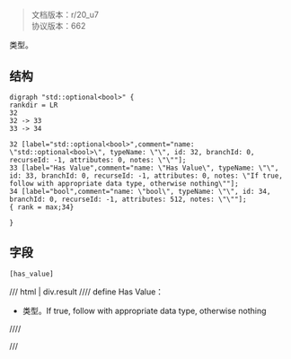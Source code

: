 # <!-- md:samp std::optional&lt;bool&gt; -->

> 文档版本：r/20_u7<br/>协议版本：662

<!-- md:samp std::optional&lt;bool&gt; -->类型。

## 结构

```viz
digraph "std::optional<bool>" {
rankdir = LR
32
32 -> 33
33 -> 34

32 [label="std::optional<bool>",comment="name: \"std::optional<bool>\", typeName: \"\", id: 32, branchId: 0, recurseId: -1, attributes: 0, notes: \"\""];
33 [label="Has Value",comment="name: \"Has Value\", typeName: \"\", id: 33, branchId: 0, recurseId: -1, attributes: 0, notes: \"If true, follow with appropriate data type, otherwise nothing\""];
34 [label="bool",comment="name: \"bool\", typeName: \"\", id: 34, branchId: 0, recurseId: -1, attributes: 512, notes: \"\""];
{ rank = max;34}

}

```

## 字段

```title='std::optional&lt;bool&gt;'
[has_value]
```

/// html | div.result
//// define
Has Value：<!-- md:samp bool -->

- <!-- md:samp bool -->类型。If true, follow with appropriate data type, otherwise nothing


////

///

